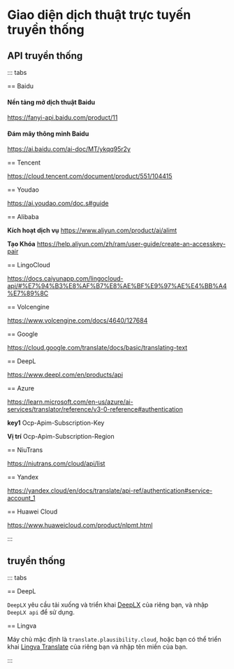 # Giao diện dịch thuật trực tuyến truyền thống

## API truyền thống

::: tabs

== Baidu

#### Nền tảng mở dịch thuật Baidu

https://fanyi-api.baidu.com/product/11

#### Đám mây thông minh Baidu

https://ai.baidu.com/ai-doc/MT/ykqq95r2y

== Tencent

https://cloud.tencent.com/document/product/551/104415

== Youdao

https://ai.youdao.com/doc.s#guide

== Alibaba

**Kích hoạt dịch vụ** https://www.aliyun.com/product/ai/alimt

**Tạo Khóa** https://help.aliyun.com/zh/ram/user-guide/create-an-accesskey-pair

== LingoCloud

https://docs.caiyunapp.com/lingocloud-api/#%E7%94%B3%E8%AF%B7%E8%AE%BF%E9%97%AE%E4%BB%A4%E7%89%8C

== Volcengine

https://www.volcengine.com/docs/4640/127684

== Google

https://cloud.google.com/translate/docs/basic/translating-text

== DeepL

https://www.deepl.com/en/products/api

== Azure

https://learn.microsoft.com/en-us/azure/ai-services/translator/reference/v3-0-reference#authentication

**key1** Ocp-Apim-Subscription-Key	

**Vị trí** Ocp-Apim-Subscription-Region

== NiuTrans

https://niutrans.com/cloud/api/list

== Yandex

https://yandex.cloud/en/docs/translate/api-ref/authentication#service-account_1

== Huawei Cloud

https://www.huaweicloud.com/product/nlpmt.html

:::

## truyền thống

::: tabs

== DeepL

`DeepLX` yêu cầu tải xuống và triển khai [DeepLX](https://github.com/OwO-Network/DeepLX) của riêng bạn, và nhập `DeepLX api` để sử dụng.

== Lingva

Máy chủ mặc định là `translate.plausibility.cloud`, hoặc bạn có thể triển khai [Lingva Translate](https://github.com/thedaviddelta/lingva-translate) của riêng bạn và nhập tên miền của bạn.

:::
